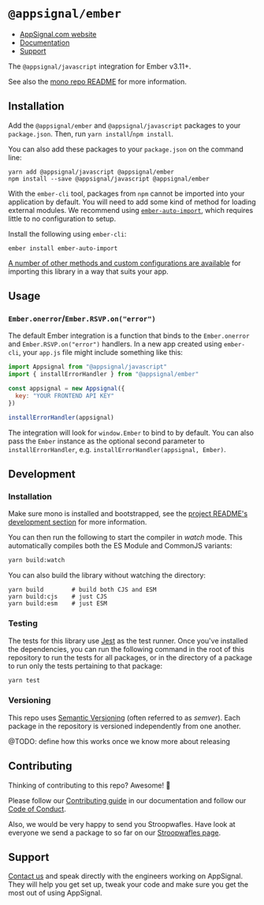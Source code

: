 # `@appsignal/ember`

- [AppSignal.com website][appsignal]
- [Documentation][docs]
- [Support][contact]

The `@appsignal/javascript` integration for Ember v3.11+.

See also the [mono repo README](../../README.md) for more information.

## Installation

Add the  `@appsignal/ember` and `@appsignal/javascript` packages to your `package.json`. Then, run `yarn install`/`npm install`.

You can also add these packages to your `package.json` on the command line:

```
yarn add @appsignal/javascript @appsignal/ember
npm install --save @appsignal/javascript @appsignal/ember
```

With the `ember-cli` tool, packages from `npm` cannot be imported into your application by default. You will need to add some kind of method for loading external modules. We recommend using [`ember-auto-import`](https://github.com/ef4/ember-auto-import), which requires little to no configuration to setup. 

Install the following using `ember-cli`:

```
ember install ember-auto-import
```

[A number of other methods and custom configurations are available](https://guides.emberjs.com/release/addons-and-dependencies/) for importing this library in a way that suits your app.

## Usage

### `Ember.onerror`/`Ember.RSVP.on("error")`

The default Ember integration is a function that binds to the `Ember.onerror` and `Ember.RSVP.on("error")` handlers. In a new app created using `ember-cli`, your `app.js` file might include something like this:

```js
import Appsignal from "@appsignal/javascript"
import { installErrorHandler } from "@appsignal/ember"

const appsignal = new Appsignal({
  key: "YOUR FRONTEND API KEY"
})

installErrorHandler(appsignal)
```

The integration will look for `window.Ember` to bind to by default. You can also pass the `Ember` instance as the optional second parameter to `installErrorHandler`, e.g. `installErrorHandler(appsignal, Ember)`.

## Development

### Installation

Make sure mono is installed and bootstrapped, see the [project README's development section](../../README.md#dev-install) for more information.

You can then run the following to start the compiler in _watch_ mode. This automatically compiles both the ES Module and CommonJS variants:

```bash
yarn build:watch
```

You can also build the library without watching the directory:

```
yarn build        # build both CJS and ESM
yarn build:cjs    # just CJS
yarn build:esm    # just ESM
```

### Testing

The tests for this library use [Jest](https://jestjs.io) as the test runner. Once you've installed the dependencies, you can run the following command in the root of this repository to run the tests for all packages, or in the directory of a package to run only the tests pertaining to that package:

```bash
yarn test
```

### Versioning

This repo uses [Semantic Versioning][semver] (often referred to as _semver_). Each package in the repository is versioned independently from one another.

@TODO: define how this works once we know more about releasing

## Contributing

Thinking of contributing to this repo? Awesome! 🚀

Please follow our [Contributing guide][contributing-guide] in our documentation and follow our [Code of Conduct][coc].

Also, we would be very happy to send you Stroopwafles. Have look at everyone we send a package to so far on our [Stroopwafles page][waffles-page].

## Support

[Contact us][contact] and speak directly with the engineers working on AppSignal. They will help you get set up, tweak your code and make sure you get the most out of using AppSignal.

[appsignal]: https://appsignal.com
[appsignal-sign-up]: https://appsignal.com/users/sign_up
[contact]: mailto:support@appsignal.com
[coc]: https://docs.appsignal.com/appsignal/code-of-conduct.html
[waffles-page]: https://appsignal.com/waffles
[docs]: http://docs.appsignal.com
[contributing-guide]: http://docs.appsignal.com/appsignal/contributing.html

[semver]: http://semver.org/

